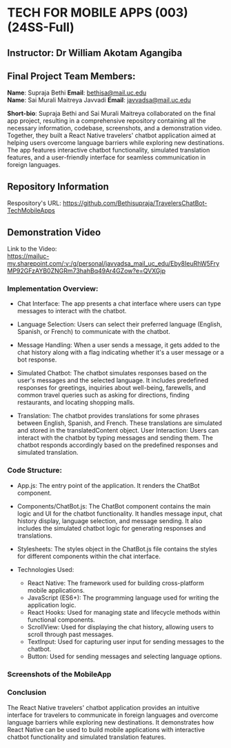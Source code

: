 # TECH FOR MOBILE APPS (003)(24SS-Full)

## Instructor: Dr William Akotam Agangiba

## Final Project Team Members:
**Name**: Supraja Bethi                **Email**: bethisa@mail.uc.edu       
**Name**: Sai Murali Maitreya Javvadi  **Email**: javvadsa@mail.uc.edu

**Short-bio**: 
Supraja Bethi and Sai Murali Maitreya collaborated on the final app project, resulting in a comprehensive repository containing all the necessary information, codebase, screenshots, and a demonstration video. Together, they built a React Native travelers' chatbot application aimed at helping users overcome language barriers while exploring new destinations. The app features interactive chatbot functionality, simulated translation features, and a user-friendly interface for seamless communication in foreign languages.

## Repository Information

Respository's URL: https://github.com/Bethisupraja/TravelersChatBot-TechMobileApps


## Demonstration Video
Link to the Video:      
https://mailuc-my.sharepoint.com/:v:/g/personal/javvadsa_mail_uc_edu/Eby8IeuRhW5FryMP92GFzAYB0ZNGRm73hahBq49Ar4GZow?e=QVXGjp

### Implementation Overview:

* Chat Interface: The app presents a chat interface where users can type messages to interact with the chatbot.
  
* Language Selection: Users can select their preferred language (English, Spanish, or French) to communicate with the chatbot.
  
* Message Handling: When a user sends a message, it gets added to the chat history along with a flag indicating whether it's a user message or a bot response.
  
* Simulated Chatbot: The chatbot simulates responses based on the user's messages and the selected language. It includes predefined responses for greetings, inquiries about well-being, farewells, and common travel queries such as asking for directions, finding restaurants, and locating shopping malls.
  
* Translation: The chatbot provides translations for some phrases between English, Spanish, and French. These translations are simulated and stored in the translatedContent object.
User Interaction: Users can interact with the chatbot by typing messages and sending them. The chatbot responds accordingly based on the predefined responses and simulated translation.


### Code Structure:

* App.js: The entry point of the application. It renders the ChatBot component.
  
* Components/ChatBot.js: The ChatBot component contains the main logic and UI for the chatbot functionality. It handles message input, chat history display, language selection, and message sending. It also includes the simulated chatbot logic for generating responses and translations.
  
* Stylesheets: The styles object in the ChatBot.js file contains the styles for different components within the chat interface.
* Technologies Used:
   * React Native: The framework used for building cross-platform mobile applications.
   * JavaScript (ES6+): The programming language used for writing the application logic.
   * React Hooks: Used for managing state and lifecycle methods within functional components.
   * ScrollView: Used for displaying the chat history, allowing users to scroll through past messages.
   * TextInput: Used for capturing user input for sending messages to the chatbot.
   * Button: Used for sending messages and selecting language options.

### Screenshots of the MobileApp



### Conclusion

The React Native travelers' chatbot application provides an intuitive interface for travelers to communicate in foreign languages and overcome language barriers while exploring new destinations. It demonstrates how React Native can be used to build mobile applications with interactive chatbot functionality and simulated translation features.
